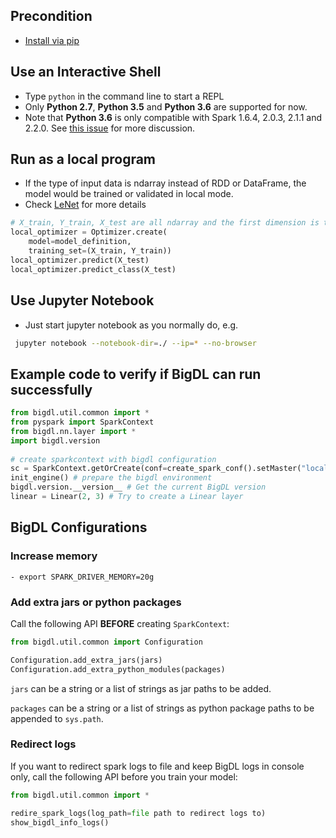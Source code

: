 ## **Precondition**

* [Install via pip](install-from-pip.md)

## **Use an Interactive Shell**
 * Type `python` in the command line to start a REPL
 * Only __Python 2.7__, __Python 3.5__ and __Python 3.6__ are supported for now.
 * Note that __Python 3.6__ is only compatible with Spark 1.6.4, 2.0.3, 2.1.1 and 2.2.0. See [this issue](https://issues.apache.org/jira/browse/SPARK-19019) for more discussion.


## **Run as a local program**
 * If the type of input data is ndarray instead of RDD or DataFrame, the model would be trained or validated in local mode.
 * Check [LeNet](https://github.com/intel-analytics/BigDL/blob/master/pyspark/bigdl/models/local_lenet/README.md) for more details

```python
# X_train, Y_train, X_test are all ndarray and the first dimension is the sample number.
local_optimizer = Optimizer.create(
    model=model_definition,
    training_set=(X_train, Y_train))
local_optimizer.predict(X_test)
local_optimizer.predict_class(X_test)
```

## **Use Jupyter Notebook**
 * Just start jupyter notebook as you normally do, e.g.
```bash
 jupyter notebook --notebook-dir=./ --ip=* --no-browser
```


<a name="code.verification"></a>
## **Example code to verify if BigDL can run successfully**
```python
from bigdl.util.common import *
from pyspark import SparkContext
from bigdl.nn.layer import *
import bigdl.version
 
# create sparkcontext with bigdl configuration
sc = SparkContext.getOrCreate(conf=create_spark_conf().setMaster("local[*]"))
init_engine() # prepare the bigdl environment 
bigdl.version.__version__ # Get the current BigDL version
linear = Linear(2, 3) # Try to create a Linear layer
```

## **BigDL Configurations**

### Increase memory
    - export SPARK_DRIVER_MEMORY=20g
### Add extra jars or python packages
   
   Call the following API __BEFORE__ creating `SparkContext`:
```python
from bigdl.util.common import Configuration

Configuration.add_extra_jars(jars)
Configuration.add_extra_python_modules(packages)
```
  `jars` can be a string or a list of strings as jar paths to be added.

  `packages` can be a string or a list of strings as python package paths to be appended to `sys.path`.

### Redirect logs
   If you want to redirect spark logs to file and keep BigDL logs in console only, call the following API before you train your model:
```python
from bigdl.util.common import *

redire_spark_logs(log_path=file path to redirect logs to)
show_bigdl_info_logs()
```
